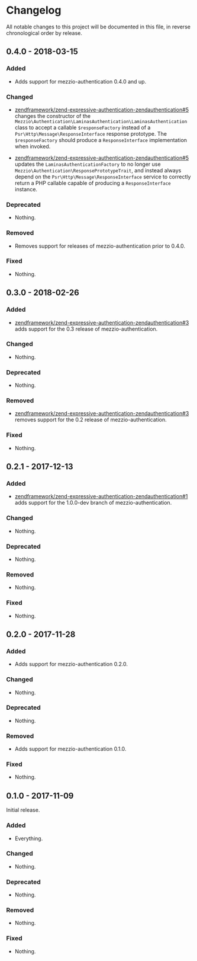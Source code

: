 # Changelog

All notable changes to this project will be documented in this file, in reverse chronological order by release.

## 0.4.0 - 2018-03-15

### Added

- Adds support for mezzio-authentication 0.4.0 and up.

### Changed

- [zendframework/zend-expressive-authentication-zendauthentication#5](https://github.com/zendframework/zend-expressive-authentication-zendauthentication/pull/5)
  changes the constructor of the `Mezzio\Authentication\LaminasAuthentication\LaminasAuthentication`
  class to accept a callable `$responseFactory` instead of a
  `Psr\Http\Message\ResponseInterface` response prototype. The
  `$responseFactory` should produce a `ResponseInterface` implementation when
  invoked.

- [zendframework/zend-expressive-authentication-zendauthentication#5](https://github.com/zendframework/zend-expressive-authentication-zendauthentication/pull/5)
  updates the `LaminasAuthenticationFactory` to no longer use
  `Mezzio\Authentication\ResponsePrototypeTrait`, and instead always
  depend on the `Psr\Http\Message\ResponseInterface` service to correctly return
  a PHP callable capable of producing a `ResponseInterface` instance.

### Deprecated

- Nothing.

### Removed

- Removes support for releases of mezzio-authentication prior to 0.4.0.

### Fixed

- Nothing.

## 0.3.0 - 2018-02-26

### Added

- [zendframework/zend-expressive-authentication-zendauthentication#3](https://github.com/zendframework/zend-expressive-authentication-zendauthentication/pull/3)
  adds support for the 0.3 release of mezzio-authentication.

### Changed

- Nothing.

### Deprecated

- Nothing.

### Removed

- [zendframework/zend-expressive-authentication-zendauthentication#3](https://github.com/zendframework/zend-expressive-authentication-zendauthentication/pull/3)
  removes support for the 0.2 release of mezzio-authentication.

### Fixed

- Nothing.

## 0.2.1 - 2017-12-13

### Added

- [zendframework/zend-expressive-authentication-zendauthentication#1](https://github.com/zendframework/zend-expressive-authentication-zendauthentication/pull/1)
  adds support for the 1.0.0-dev branch of mezzio-authentication.

### Changed

- Nothing.

### Deprecated

- Nothing.

### Removed

- Nothing.

### Fixed

- Nothing.

## 0.2.0 - 2017-11-28

### Added

- Adds support for mezzio-authentication 0.2.0.

### Changed

- Nothing.

### Deprecated

- Nothing.

### Removed

- Adds support for mezzio-authentication 0.1.0.

### Fixed

- Nothing.

## 0.1.0 - 2017-11-09

Initial release.

### Added

- Everything.

### Changed

- Nothing.

### Deprecated

- Nothing.

### Removed

- Nothing.

### Fixed

- Nothing.
